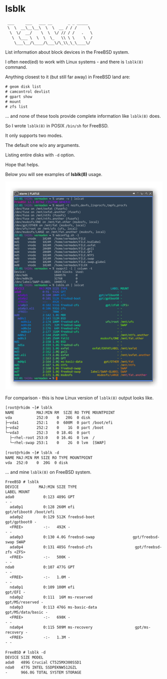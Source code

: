 # lsblk
     ___     ___   ___ __       _ _ _____
     \  \  __\__\__\  \  \  __ / / /     \
      \  \/  __/    \  \  \/ // / /   .   \
       \  \___ \  \  \  \_   \\ \ \    \  /
        \___\__/\____/\___\/\_\\_\_\____\/

List information about block devices in the FreeBSD system.

I often need(ed) to work with Linux systems - and there is `lsblk(8)` command.

Anything closest to it (but still far away) in FreeBSD land are:

```
# geom disk list
# camcontrol devlist
# gpart show
# mount
# zfs list
```

... and none of these tools provide complete information like `lsblk(8)` does.

So I wrote `lsblk(8)` in POSIX `/bin/sh` for FreeBSD.

It only supports two modes.

The default one w/o any arguments.

Listing entire disks with `-d` option.

Hope that helps.

Below you will see examples of **lsblk(8)** usage.

![lsblk(8) Examples](https://github.com/vermaden/lsblk/raw/master/lsblk.examples.png)

For comparison - this is how Linux version of `lsblk(8)` output looks like.

```
[root@rhidm ~]# lsblk
NAME          MAJ:MIN RM  SIZE RO TYPE MOUNTPOINT
vda           252:0    0   20G  0 disk
├─vda1        252:1    0  600M  0 part /boot/efi
├─vda2        252:2    0    1G  0 part /boot
└─vda3        252:3    0 18.4G  0 part
  ├─rhel-root 253:0    0 16.4G  0 lvm  /
  └─rhel-swap 253:1    0    2G  0 lvm  [SWAP]

[root@rhidm ~]# lsblk -d
NAME MAJ:MIN RM SIZE RO TYPE MOUNTPOINT
vda  252:0    0  20G  0 disk

```

... and mine `lsblk(8)` on FreeBSD system.

```
FreeBSD # lsblk
DEVICE         MAJ:MIN SIZE TYPE                                    LABEL MOUNT
ada0             0:123 489G GPT                                         - -
  ada0p1         0:128 260M efi                              gpt/efiboot0 /boot/efi
  ada0p2         0:129 512K freebsd-boot                     gpt/gptboot0 -
  <FREE>         -:-   492K -                                           - -
  ada0p3         0:130 4.0G freebsd-swap                 gpt/freebsd-swap SWAP
  ada0p4         0:131 485G freebsd-zfs                   gpt/freebsd-zfs <ZFS>
  <FREE>         -:-   500K -                                           - -
nda0             0:107 477G GPT                                         - -
  <FREE>         -:-   1.0M -                                           - -
  nda0p1         0:109 100M efi                                   gpt/EFI -
  nda0p2         0:111  16M ms-reserved                   gpt/MS/reserved -
  nda0p3         0:113 476G ms-basic-data               gpt/MS/data/basic -
  <FREE>         -:-   698K -                                           - -
  nda0p4         0:115 509M ms-recovery                   gpt/ms-recovery -
  <FREE>         -:-   1.3M -                                           - -

FreeBSD # lsblk -d
DEVICE SIZE MODEL
ada0   489G Crucial CT525MX300SSD1
nda0   477G INTEL SSDPEKNW512GZL
-      966.0G TOTAL SYSTEM STORAGE

```
